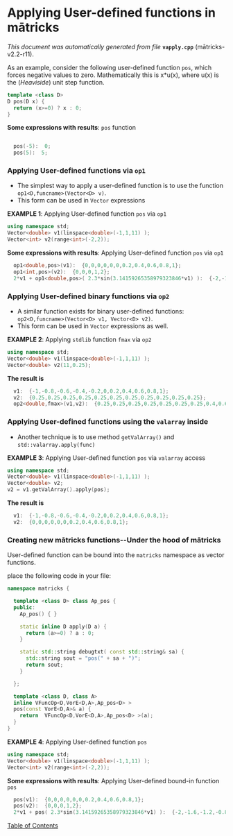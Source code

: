 
# Applying User-defined functions in mātricks
_This document was automatically generated from file_ **`vapply.cpp`** (mātricks-v2.2-r11).

As an example, consider the following user-defined function `pos`, which forces negative values to zero.  Mathematically this is x*u(x), where u(x) is the (_Heaviside_) unit step function. 

```C++
template <class D> 
D pos(D x) {
  return (x>=0) ? x : 0;
}
```

**Some expressions with results**: `pos` function
```C++

  pos(-5):  0; 
  pos(5):  5; 
```


### Applying User-defined functions via `op1`

* The simplest way to apply a user-defined function is to use the function `op1<D,funcname>(Vector<D> v)`.
* This form can be used in `Vector` expressions

**EXAMPLE 1**: Applying User-defined function `pos` via `op1`

```C++
using namespace std;
Vector<double> v1(linspace<double>(-1,1,11) );
Vector<int> v2(range<int>(-2,2));
```

**Some expressions with results**: Applying User-defined function `pos` via `op1`
```C++
  op1<double,pos>(v1):  {0,0,0,0,0,0,0.2,0.4,0.6,0.8,1}; 
  op1<int,pos>(v2):  {0,0,0,1,2}; 
  2*v1 + op1<double,pos>( 2.3*sin(3.14159265358979323846*v1) ):  {-2,-1.6,-1.2,-0.8,-0.4,0,1.75191,2.98743,3.38743,2.95191,2}; 
```


### Applying User-defined binary functions via `op2`

* A similar function exists for binary user-defined functions: `op2<D,funcname>(Vector<D> v1, Vector<D> v2)`.
* This form can be used in `Vector` expressions as well.

**EXAMPLE 2**: Applying `stdlib` function `fmax` via `op2`
```C++
using namespace std;
Vector<double> v1(linspace<double>(-1,1,11) );
Vector<double> v2(11,0.25);
```

**The result is**
```C++
  v1:  {-1,-0.8,-0.6,-0.4,-0.2,0,0.2,0.4,0.6,0.8,1}; 
  v2:  {0.25,0.25,0.25,0.25,0.25,0.25,0.25,0.25,0.25,0.25,0.25}; 
  op2<double,fmax>(v1,v2):  {0.25,0.25,0.25,0.25,0.25,0.25,0.25,0.4,0.6,0.8,1}; 
```

### Applying User-defined functions using the `valarray` inside
* Another technique is to use method `getValArray()` and `std::valarray.apply(func)`

**EXAMPLE 3**: Applying User-defined function `pos` via `valarray` access
```C++
using namespace std;
Vector<double> v1(linspace<double>(-1,1,11) );
Vector<double> v2;
v2 = v1.getValArray().apply(pos);
```

**The result is**
```C++
  v1:  {-1,-0.8,-0.6,-0.4,-0.2,0,0.2,0.4,0.6,0.8,1}; 
  v2:  {0,0,0,0,0,0,0.2,0.4,0.6,0.8,1}; 
```



### Creating new mātricks functions--Under the hood of mātricks

User-defined function can be bound into the `matricks` namespace as vector functions.

place the following code in your file:
```C++
namespace matricks { 

  template <class D> class Ap_pos {
  public:
    Ap_pos() { }

    static inline D apply(D a) { 
      return (a>=0) ? a : 0; 
    }

    static std::string debugtxt( const std::string& sa) {
      std::string sout = "pos(" + sa + ")";
      return sout;
    }

  };

  template <class D, class A> 
  inline VFuncOp<D,VorE<D,A>,Ap_pos<D> > 
  pos(const VorE<D,A>& a) {
    return  VFuncOp<D,VorE<D,A>,Ap_pos<D> >(a);
  }
}
```
**EXAMPLE 4**: Applying User-defined function `pos`
```C++
using namespace std;
Vector<double> v1(linspace<double>(-1,1,11) );
Vector<int> v2(range<int>(-2,2));
```

**Some expressions with results**: Applying User-defined bound-in function `pos` 
```C++
  pos(v1):  {0,0,0,0,0,0,0.2,0.4,0.6,0.8,1}; 
  pos(v2):  {0,0,0,1,2}; 
  2*v1 + pos( 2.3*sin(3.14159265358979323846*v1) ):  {-2,-1.6,-1.2,-0.8,-0.4,0,1.75191,2.98743,3.38743,2.95191,2}; 
```


[Table of Contents](README.md)
